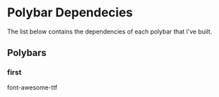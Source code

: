 # Polybar Dependecies

The list below contains the dependencies of each polybar that I've built.

## Polybars

### first

font-awesome-ttf
